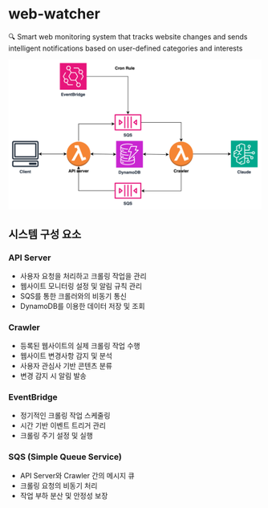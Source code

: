 # web-watcher

🔍 Smart web monitoring system that tracks website changes and sends intelligent notifications based on user-defined categories and interests

![Web Watcher Architecture](./web-watcher.drawio.svg)

## 시스템 구성 요소

### API Server

- 사용자 요청을 처리하고 크롤링 작업을 관리
- 웹사이트 모니터링 설정 및 알림 규칙 관리
- SQS를 통한 크롤러와의 비동기 통신
- DynamoDB를 이용한 데이터 저장 및 조회

### Crawler

- 등록된 웹사이트의 실제 크롤링 작업 수행
- 웹사이트 변경사항 감지 및 분석
- 사용자 관심사 기반 콘텐츠 분류
- 변경 감지 시 알림 발송

### EventBridge

- 정기적인 크롤링 작업 스케줄링
- 시간 기반 이벤트 트리거 관리
- 크롤링 주기 설정 및 실행

### SQS (Simple Queue Service)

- API Server와 Crawler 간의 메시지 큐
- 크롤링 요청의 비동기 처리
- 작업 부하 분산 및 안정성 보장
